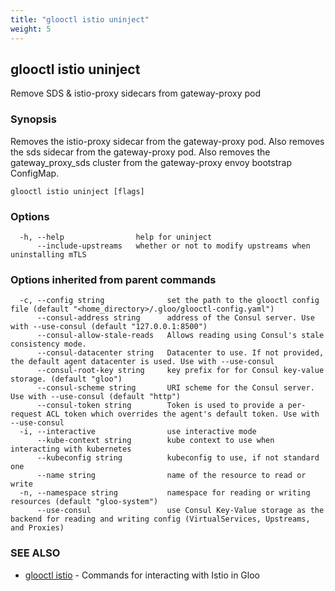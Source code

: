 ```yaml
---
title: "glooctl istio uninject"
weight: 5
---
```

## glooctl istio uninject

Remove SDS & istio-proxy sidecars from gateway-proxy pod

### Synopsis

Removes the istio-proxy sidecar from the gateway-proxy pod. Also removes the sds sidecar from the gateway-proxy pod. Also removes the gateway_proxy_sds cluster from the gateway-proxy envoy bootstrap ConfigMap.

```
glooctl istio uninject [flags]
```

### Options

```
  -h, --help                help for uninject
      --include-upstreams   whether or not to modify upstreams when uninstalling mTLS
```

### Options inherited from parent commands

```
  -c, --config string              set the path to the glooctl config file (default "<home_directory>/.gloo/glooctl-config.yaml")
      --consul-address string      address of the Consul server. Use with --use-consul (default "127.0.0.1:8500")
      --consul-allow-stale-reads   Allows reading using Consul's stale consistency mode.
      --consul-datacenter string   Datacenter to use. If not provided, the default agent datacenter is used. Use with --use-consul
      --consul-root-key string     key prefix for for Consul key-value storage. (default "gloo")
      --consul-scheme string       URI scheme for the Consul server. Use with --use-consul (default "http")
      --consul-token string        Token is used to provide a per-request ACL token which overrides the agent's default token. Use with --use-consul
  -i, --interactive                use interactive mode
      --kube-context string        kube context to use when interacting with kubernetes
      --kubeconfig string          kubeconfig to use, if not standard one
      --name string                name of the resource to read or write
  -n, --namespace string           namespace for reading or writing resources (default "gloo-system")
      --use-consul                 use Consul Key-Value storage as the backend for reading and writing config (VirtualServices, Upstreams, and Proxies)
```

### SEE ALSO

* [glooctl istio](../glooctl_istio)	 - Commands for interacting with Istio in Gloo

